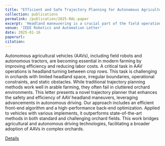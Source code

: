 ```yaml
---
title: "Efficient and Safe Trajectory Planning for Autonomous Agricultural Vehicle Headland Turning in Cluttered Orchard Environments"
collection: publications
permalink: /publication/2025-RAL-paper
excerpt: 'Headland maneuvering is a crucial part of the field operations performed by autonomous agricultural vehicles (AAVs). While motion planning for headland turning in open fields has been extensively studied and integrated into commercial autoguidance systems, the existing methods primarily address scenarios with ample headland space and thus may not work in more constrained headland geometries.'
venue: 'IEEE Robotics and Automation Letter'
date: 2025-01-16
paperurl: 
citation: 
---
```

Autonomous agricultural vehicles (AAVs), including field robots and autonomous tractors, are becoming essential in modern farming by improving efficiency and reducing labor costs. A critical task in AAV operations is headland turning between crop rows. This task is challenging in orchards with limited headland space, irregular boundaries, operational constraints, and static obstacles. While traditional trajectory planning methods work well in arable farming, they often fail in cluttered orchard environments. This letter presents a novel trajectory planner that enhances the safety and efficiency of AAV headland maneuvers, leveraging advancements in autonomous driving. Our approach includes an efficient front-end algorithm and a high-performance back-end optimization. Applied to vehicles with various implements, it outperforms state-of-the-art methods in both standard and challenging orchard fields. This work bridges agricultural and autonomous driving technologies, facilitating a broader adoption of AAVs in complex orchards.

[Details](../portfolio/portfolio-G-pathplanning-aav/)
<!-- [Download paper here](https://onlinelibrary.wiley.com/doi/abs/10.1002/rob.22374) -->